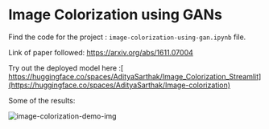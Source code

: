 # Image Colorization using GANs
Find the code for the project : `image-colorization-using-gan.ipynb` file.

Link of paper followed: https://arxiv.org/abs/1611.07004

Try out the deployed model here :[ https://huggingface.co/spaces/AdityaSarthak/Image_Colorization_Streamlit](https://huggingface.co/spaces/AdityaSarthak/Image-colorization)

Some of the results: 


![image-colorization-demo-img](https://github.com/SreehariC/Image-_Colourization/assets/95119050/2240f8cd-2edb-4780-8723-9021f89bd091)
